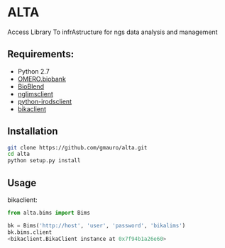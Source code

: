 ALTA
====
 Access Library To infrAstructure for ngs data analysis and management

Requirements:
-------------
- Python 2.7
- [OMERO.biobank](https://github.com/crs4/omero.biobank)
- [BioBlend](https://github.com/galaxyproject/bioblend)
- [nglimsclient](https://bitbucket.org/crs4/nglimsclient)
- [python-irodsclient](https://github.com/irods/python-irodsclient)
- [bikaclient](https://github.com/ratzeni/bika.client)


Installation
------------

```bash
git clone https://github.com/gmauro/alta.git
cd alta
python setup.py install
```

Usage
-----

bikaclient:
```python
from alta.bims import Bims

bk = Bims('http://host', 'user', 'password', 'bikalims')
bk.bims.client
<bikaclient.BikaClient instance at 0x7f94b1a26e60>

```